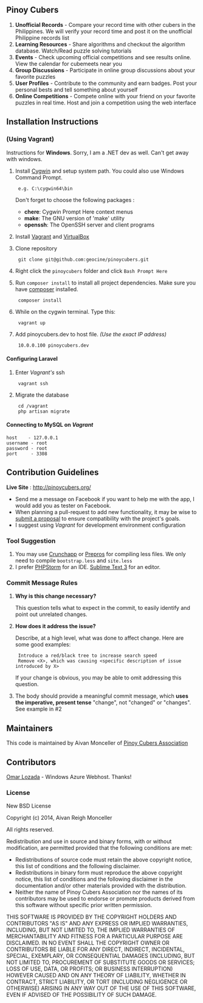 ## Pinoy Cubers

1. **Unofficial Records** - Compare your record time with other cubers in the Philippines. We will verify your record time and post it on the unofficial Philippine records list
2. **Learning Resources** - Share algorithms and checkout the algorithm database. Watch/Read puzzle solving tutorials
3. **Events** - Check upcoming official competitions and see results online. View the calendar for cubemeets near you
4. **Group Discussions** - Participate in online group discussions about your favorite puzzles
5. **User Profiles** - Contribute to the community and earn badges. Post your personal bests and tell something about yourself
6. **Online Competitions** - Compete online with your friend on your favorite puzzles in real time. Host and join a competition using the web interface

## Installation Instructions

### (Using Vagrant)

Instructions for **Windows**. Sorry, I am a .NET dev as well. Can't get away with windows.

1. Install [Cygwin](http://www.cygwin.com/) and setup system path. You could also use Windows Command Prompt.

		e.g. C:\cygwin64\bin
	
	Don't forget to choose the following packages :
	
	- **chere**: Cygwin Prompt Here context menus
	- **make**: The GNU version of 'make' utility
	- **openssh**: The OpenSSH server and client programs

2. Install [Vagrant](http://www.vagrantup.com/downloads.html) and [VirtualBox](https://www.virtualbox.org/wiki/Downloads)
3. Clone repository
 
		git clone git@github.com:geocine/pinoycubers.git

4. Right click the `pinoycubers` folder and click `Bash Prompt Here`
5. Run `composer install` to install all project dependencies. Make sure you have [composer](https://getcomposer.org/download/) installed.

		composer install

6. While on the cygwin terminal. Type this:

		vagrant up

7. Add pinoycubers.dev to host file. *(Use the exact IP address)*
		
		10.0.0.100 pinoycubers.dev

#### Configuring Laravel

1. Enter *Vagrant's* ssh

		vagrant ssh	

2. Migrate the database
		
		cd /vagrant
		php artisan migrate
 
#### Connecting to MySQL on *Vagrant*
	
	host 	- 127.0.0.1
	username - root
	password - root
	port	 - 3308


## Contribution Guidelines

**Live Site** : http://pinoycubers.org/

 - Send me a message on Facebook if you want to help me with the app, I would add you as tester on Facebook.
 - When planning a pull-request to add new functionality, it may be wise to [submit a proposal](https://github.com/geocine/pinoycubers/issues/new) to ensure compatibility with the project's goals.
 - I suggest using *Vagrant* for development environment configuration

### Tool Suggestion

1. You may use [Crunchapp](http:http://crunchapp.net/) or [Prepros](http://alphapixels.com/prepros/) for compiling less files. We only need to compile `bootstrap.less` and `site.less`
2. I prefer [PHPStorm](http://www.jetbrains.com/phpstorm/) for an IDE. [Sublime Text 3](http://www.sublimetext.com/3) for an editor.

### Commit Message Rules

1. **Why is this change necessary?**

	This question tells what to expect in the commit, to easily identify and point out unrelated changes.

2. **How does it address the issue?**

	Describe, at a high level, what was done to affect change. Here are some good examples:
	
		Introduce a red/black tree to increase search speed 
		Remove <X>, which was causing <specific description of issue introduced by X>
		
	If your change is obvious, you may be able to omit addressing this question.

3. The body should provide a meaningful commit message, which **uses the imperative, present tense** "change", not "changed" or "changes". See example in #2


## Maintainers

This code is maintained by Aivan Monceller of [Pinoy Cubers Association](https://www.facebook.com/groups/PINOYCUBERS/)

## Contributors

[Omar Lozada](https://github.com/lozadaOmr) - Windows Azure Webhost. Thanks!


### License

New BSD License

Copyright (c) 2014, Aivan Reigh Monceller 

All rights reserved. 

Redistribution and use in source and binary forms, with or without modification, are permitted provided that the following conditions are met: 

- Redistributions of source code must retain the above copyright notice, this list of conditions and the following disclaimer.
- Redistributions in binary form must reproduce the above copyright notice, this list of conditions and the following disclaimer in the documentation and/or other materials provided with the distribution.
- Neither the name of Pinoy Cubers Association nor the names of its contributors may be used to endorse or promote products derived from this software without specific prior written permission.

THIS SOFTWARE IS PROVIDED BY THE COPYRIGHT HOLDERS AND CONTRIBUTORS "AS IS" AND ANY EXPRESS OR IMPLIED WARRANTIES, INCLUDING, BUT NOT LIMITED TO, THE IMPLIED WARRANTIES OF MERCHANTABILITY AND FITNESS FOR A PARTICULAR PURPOSE ARE DISCLAIMED. IN NO EVENT SHALL THE COPYRIGHT OWNER OR CONTRIBUTORS BE LIABLE FOR ANY DIRECT, INDIRECT, INCIDENTAL, SPECIAL, EXEMPLARY, OR CONSEQUENTIAL DAMAGES (INCLUDING, BUT NOT LIMITED TO, PROCUREMENT OF SUBSTITUTE GOODS OR SERVICES; LOSS OF USE, DATA, OR PROFITS; OR BUSINESS INTERRUPTION) HOWEVER CAUSED AND ON ANY THEORY OF LIABILITY, WHETHER IN CONTRACT, STRICT LIABILITY, OR TORT (INCLUDING NEGLIGENCE OR OTHERWISE) ARISING IN ANY WAY OUT OF THE USE OF THIS SOFTWARE, EVEN IF ADVISED OF THE POSSIBILITY OF SUCH DAMAGE.
